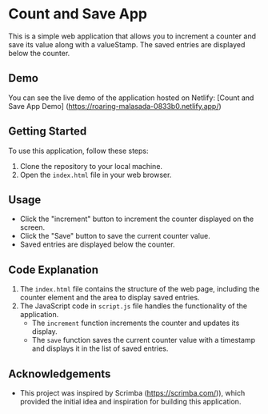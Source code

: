 # Count and Save App

This is a simple web application that allows you to increment a counter and save its value along with a valueStamp. The saved entries are displayed below the counter.

## Demo

You can see the live demo of the application hosted on Netlify: [Count and Save App Demo] (https://roaring-malasada-0833b0.netlify.app/)

## Getting Started

To use this application, follow these steps:

1. Clone the repository to your local machine.
2. Open the `index.html` file in your web browser.

## Usage

- Click the "increment" button to increment the counter displayed on the screen.
- Click the "Save" button to save the current counter value.
- Saved entries are displayed below the counter.

## Code Explanation

1. The `index.html` file contains the structure of the web page, including the counter element and the area to display saved entries.
2. The JavaScript code in `script.js` file handles the functionality of the application.
   - The `increment` function increments the counter and updates its display.
   - The `save` function saves the current counter value with a timestamp and displays it in the list of saved entries.


## Acknowledgements

- This project was inspired by Scrimba (https://scrimba.com/)), which provided the initial idea and inspiration for building this application.
